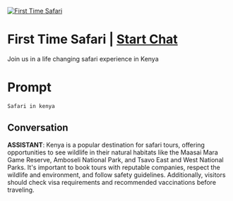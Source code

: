 
[![First Time Safari ](https://flow-prompt-covers.s3.us-west-1.amazonaws.com/icon/minimalist/mini_4.png)](https://gptcall.net/chat.html?data=%7B%22contact%22%3A%7B%22id%22%3A%22J3VOl6UJATNhGpNjKiib_%22%2C%22flow%22%3Atrue%7D%7D)
# First Time Safari  | [Start Chat](https://gptcall.net/chat.html?data=%7B%22contact%22%3A%7B%22id%22%3A%22J3VOl6UJATNhGpNjKiib_%22%2C%22flow%22%3Atrue%7D%7D)
Join us in a life changing safari experience in Kenya

# Prompt

```
Safari in kenya
```

## Conversation

**ASSISTANT**: Kenya is a popular destination for safari tours, offering opportunities to see wildlife in their natural habitats like the Maasai Mara Game Reserve, Amboseli National Park, and Tsavo East and West National Parks. It's important to book tours with reputable companies, respect the wildlife and environment, and follow safety guidelines. Additionally, visitors should check visa requirements and recommended vaccinations before traveling.


